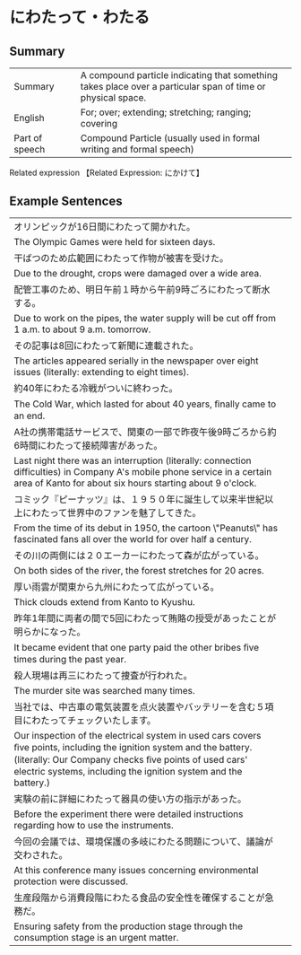 # にわたって・わたる

## Summary

<table><tr>   <td>Summary<td>   <td>A compound particle indicating that something takes place over a particular span of time or physical space.</td><tr><tr>   <td>English<td>   <td>For; over; extending; stretching; ranging; covering</td><tr><tr>   <td>Part of speech<td>   <td>Compound Particle (usually used in formal writing and formal speech)</td><tr></table><tr>   <td>Related expression<td>   <td>【Related Expression: にかけて】</td><tr></table></table>

## Example Sentences

<table><tr><td>オリンピックが16日間にわたって開かれた。<td><tr><tr><td>The Olympic Games were held for sixteen days.<td><tr><tr><td>干ばつのため広範囲にわたって作物が被害を受けた。<td><tr><tr><td>Due to the drought, crops were damaged over a wide area.<td><tr><tr><td>配管工事のため、明日午前１時から午前9時ごろにわたって断水する。<td><tr><tr><td>Due to work on the pipes, the water supply will be cut off from 1 a.m. to about 9 a.m. tomorrow.<td><tr><tr><td>その記事は8回にわたって新聞に連載された。<td><tr><tr><td>The articles appeared serially in the newspaper over eight issues (literally: extending to eight times).<td><tr><tr><td>約40年にわたる冷戦がついに終わった。<td><tr><tr><td>The Cold War, which lasted for about 40 years, ﬁnally came to an end.<td><tr><tr><td>A社の携帯電話サービスで、関東の一部で昨夜午後9時ごろから約6時間にわたって接続障害があった。<td><tr><tr><td>Last night there was an interruption (literally: connection difficulties) in Company A's mobile phone service in a certain area of Kanto for about six hours starting about 9 o'clock.<td><tr><tr><td>コミック『ピーナッツ』は、１９５０年に誕生して以来半世紀以上にわたって世界中のファンを魅了してきた。<td><tr><tr><td>From the time of its debut in 1950, the cartoon \"Peanuts\" has fascinated fans all over the world for over half a century.<td><tr><tr><td>その川の両側には２０エーカーにわたって森が広がっている。<td><tr><tr><td>On both sides of the river, the forest stretches for 20 acres.<td><tr><tr><td>厚い雨雲が関東から九州にわたって広がっている。<td><tr><tr><td>Thick clouds extend from Kanto to Kyushu.<td><tr><tr><td>昨年1年間に両者の間で5回にわたって賄賂の授受があったことが明らかになった。<td><tr><tr><td>It became evident that one party paid the other bribes ﬁve times during the past year.<td><tr><tr><td>殺人現場は再三にわたって捜査が行われた。<td><tr><tr><td>The murder site was searched many times.<td><tr><tr><td>当社では、中古車の電気装置を点火装置やバッテリーを含む５項目にわたってチェックいたします。<td><tr><tr><td>Our inspection of the electrical system in used cars covers ﬁve points, including the ignition system and the battery. (literally: Our Company checks ﬁve points of used cars' electric systems, including the ignition system and the battery.)<td><tr><tr><td>実験の前に詳細にわたって器具の使い方の指示があった。<td><tr><tr><td>Before the experiment there were detailed instructions regarding how to use the instruments.<td><tr><tr><td>今回の会議では、環境保護の多岐にわたる問題について、議論が交わされた。<td><tr><tr><td>At this conference many issues concerning environmental protection were discussed.<td><tr><tr><td>生産段階から消費段階にわたる食品の安全性を確保することが急務だ。<td><tr><tr><td>Ensuring safety from the production stage through the consumption stage is an urgent matter.<td><tr></table>

